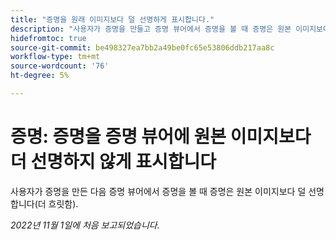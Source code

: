 ```yaml
---
title: "증명을 원래 이미지보다 덜 선명하게 표시합니다."
description: "사용자가 증명을 만들고 증명 뷰어에서 증명을 볼 때 증명은 원본 이미지보다 덜 선명합니다(더 흐릿함)."
hidefromtoc: true
source-git-commit: be498327ea7bb2a49be0fc65e53806ddb217aa8c
workflow-type: tm+mt
source-wordcount: '76'
ht-degree: 5%

---
```



# 증명: 증명을 증명 뷰어에 원본 이미지보다 더 선명하지 않게 표시합니다

<!--This is on both the WF and WFP TOCs-->

사용자가 증명을 만든 다음 증명 뷰어에서 증명을 볼 때 증명은 원본 이미지보다 덜 선명합니다(더 흐릿함).

_2022년 11월 1일에 처음 보고되었습니다._

